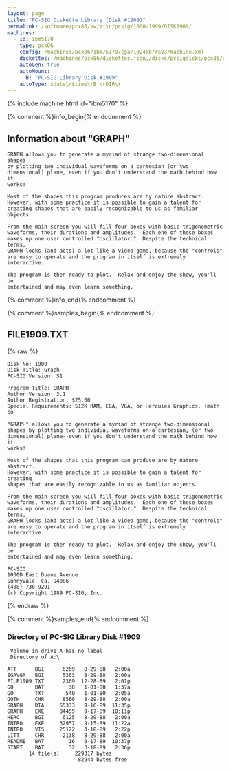 ```yaml
---
layout: page
title: "PC-SIG Diskette Library (Disk #1909)"
permalink: /software/pcx86/sw/misc/pcsig/1000-1999/DISK1909/
machines:
  - id: ibm5170
    type: pcx86
    config: /machines/pcx86/ibm/5170/cga/1024kb/rev3/machine.xml
    diskettes: /machines/pcx86/diskettes.json,/disks/pcsigdisks/pcx86/diskettes.json
    autoGen: true
    autoMount:
      B: "PC-SIG Library Disk #1909"
    autoType: $date\r$time\rB:\rDIR\r
---
```


{% include machine.html id="ibm5170" %}

{% comment %}info_begin{% endcomment %}

## Information about "GRAPH"

    GRAPH allows you to generate a myriad of strange two-dimensional shapes
    by plotting two individual waveforms on a cartesian (or two
    dimensional) plane, even if you don't understand the math behind how it
    works!
    
    Most of the shapes this program produces are by nature abstract.
    However, with some practice it is possible to gain a talent for
    creating shapes that are easily recognizable to us as familiar objects.
    
    From the main screen you will fill four boxes with basic trigonometric
    waveforms, their durations and amplitudes.  Each one of these boxes
    makes up one user controlled "oscillator."  Despite the technical
    terms,
    GRAPH looks (and acts) a lot like a video game, because the "controls"
    are easy to operate and the program in itself is extremely interactive.
    
    The program is then ready to plot.  Relax and enjoy the show, you'll be
    entertained and may even learn something.
{% comment %}info_end{% endcomment %}

{% comment %}samples_begin{% endcomment %}

## FILE1909.TXT

{% raw %}
```
Disk No: 1909                                                           
Disk Title: Graph                                                       
PC-SIG Version: S1                                                      
                                                                        
Program Title: GRAPH                                                    
Author Version: 3.1                                                     
Author Registration: $25.00                                             
Special Requirements: 512K RAM, EGA, VGA, or Hercules Graphics, (math co
                                                                        
"GRAPH" allows you to generate a myriad of strange two-dimensional      
shapes by plotting two individual waveforms on a cartesian, (or two     
dimensional) plane--even if you don't understand the math behind how it 
works!                                                                  
                                                                        
Most of the shapes that this program can produce are by nature abstract.
However, with some practice it is possible to gain a talent for creating
shapes that are easily recognizable to us as familiar objects.          
                                                                        
From the main screen you will fill four boxes with basic trigonometric  
waveforms, their durations and amplitudes.  Each one of these boxes     
makes up one user controlled "oscillator."  Despite the technical terms,
GRAPH looks (and acts) a lot like a video game, because the "controls"  
are easy to operate and the program in itself is extremely interactive. 
                                                                        
The program is then ready to plot.  Relax and enjoy the show, you'll be 
entertained and may even learn something.                               
                                                                        
PC-SIG                                                                  
1030D East Duane Avenue                                                 
Sunnyvale  Ca. 94086                                                    
(408) 730-9291                                                          
(c) Copyright 1989 PC-SIG, Inc.                                         
```
{% endraw %}

{% comment %}samples_end{% endcomment %}

### Directory of PC-SIG Library Disk #1909

     Volume in drive A has no label
     Directory of A:\

    ATT      BGI      6269   8-29-88   2:00a
    EGAVGA   BGI      5363   8-29-88   2:00a
    FILE1909 TXT      2369  12-28-89   2:01p
    GO       BAT        38   1-01-80   1:37a
    GO       TXT       540   1-01-80   2:05a
    GOTH     CHR      8560   8-29-88   2:00a
    GRAPH    DTA     55333   9-16-89  11:35p
    GRAPH    EXE     84455   9-17-89  10:11p
    HERC     BGI      6125   8-29-88   2:00a
    INTRO    EXE     32957   9-15-89  11:22a
    INTRO    VIS     25122   3-18-89   2:22p
    LITT     CHR      2138   8-29-88   2:00a
    README   BAT        16   9-17-89  10:37p
    START    BAT        32   3-18-89   2:36p
           14 file(s)     229317 bytes
                           82944 bytes free
